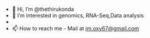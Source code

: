 - 👋 Hi, I’m @thethirukonda
- 👀 I’m interested in genomics, RNA-Seq,Data analysis
- 
- 📫 How to reach me - Mail at im.oxy67@gmail.com

<!---
thethirukonda/thethirukonda is a ✨ special ✨ repository because its `README.md` (this file) appears on your GitHub profile.
You can click the Preview link to take a look at your changes.
--->
